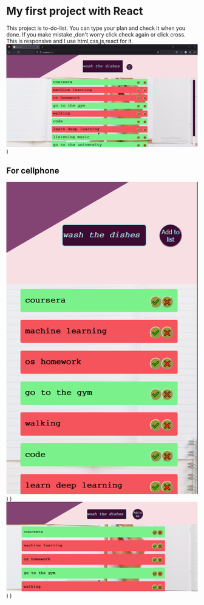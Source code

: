 # My first project with React

This project is to-do-list.
You can type your plan and check it when you done.
If you make mistake ,don't worry click check again or click cross.
This is responsive and I use html,css,js,react for it.
![PC](ice_screenshot_20230925-235209.png)
)


## For cellphone


![Po](ice_screenshot_20230925-235238.png)
)
)
![La](ice_screenshot_20230925-235251.png)
)
)
